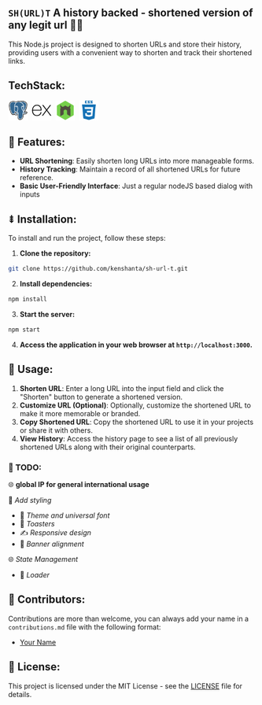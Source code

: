 ## `SH(URL)T` A history backed - shortened version of any legit url 🤏🏼

 This Node.js project is designed to shorten URLs and store their history, providing users with a convenient way to shorten and track their shortened links.

## TechStack:
<div>
  <img src="https://github.com/devicons/devicon/blob/master/icons/postgresql/postgresql-original.svg" title="PostgreSQL" alt="PostgreSQL" width="40" height="40"/>&nbsp;
  <img src="https://github.com/devicons/devicon/blob/master/icons/express/express-original.svg" title="ExpressJs" alt="ExpressJs" width="40" height="40"/>&nbsp;
  <img src="https://github.com/devicons/devicon/blob/master/icons/nodemon/nodemon-original.svg" title="Nodemon" alt="Nodemon" width="40" height="40"/>&nbsp; 
  <img src="https://github.com/devicons/devicon/blob/master/icons/css3/css3-plain-wordmark.svg"  title="CSS3" alt="CSS" width="40" height="40"/>
 </div>


## 🎥 Features:

- **URL Shortening**: Easily shorten long URLs into more manageable forms.
- **History Tracking**: Maintain a record of all shortened URLs for future reference.
- **Basic User-Friendly Interface**: Just a regular nodeJS based dialog with inputs


## ⇟ Installation:

To install and run the project, follow these steps:

1.  **Clone the repository:**

   ```bash
   git clone https://github.com/kenshanta/sh-url-t.git
   ```

2.  **Install dependencies:**

   ```bash
   npm install
   ```

3.  **Start the server:**

   ```bash
   npm start
   ```

4.  **Access the application in your web browser at `http://localhost:3000`.**

## 🛒 Usage:

1. **Shorten URL**: Enter a long URL into the input field and click the "Shorten" button to generate a shortened version.
2. **Customize URL (Optional)**: Optionally, customize the shortened URL to make it more memorable or branded.
3. **Copy Shortened URL**: Copy the shortened URL to use it in your projects or share it with others.
4. **View History**: Access the history page to see a list of all previously shortened URLs along with their original counterparts.


### 📝 TODO:

🌐 **global IP for general international usage**

💄 _Add styling_ 
- 📝 _Theme and universal font_ 
- 📝 _Toasters_
- ✍️ _Responsive design_
- 📝 _Banner alignment_
  
🌐 _State Management_
- 📝 _Loader_

## 👯 Contributors:

Contributions are more than welcome, you can always add your name in a `contributions.md` file with the following
format:
- [Your Name](https://github.com/kenshanta)


## 📇 License:

This project is licensed under the MIT License - see the [LICENSE](LICENSE) file for details.
